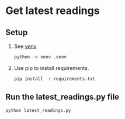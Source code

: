 # Get latest readings

## Setup

1. See [venv](https://docs.python.org/3/library/venv.html)

    ```sh
    python -m venv .venv
    ```

1. Use pip to install requirements.

    ```sh
    pip install -r requirements.txt
    ```

## Run the latest_readings.py file

```sh
python latest_readings.py
```